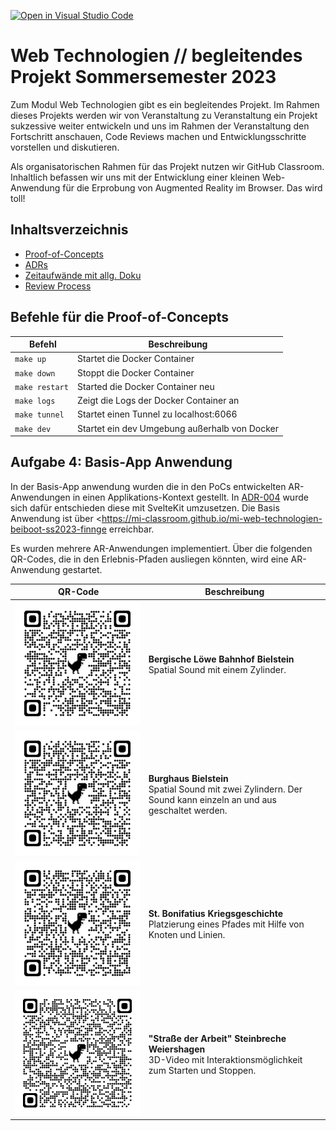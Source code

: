[![Open in Visual Studio Code](https://classroom.github.com/assets/open-in-vscode-718a45dd9cf7e7f842a935f5ebbe5719a5e09af4491e668f4dbf3b35d5cca122.svg)](https://classroom.github.com/online_ide?assignment_repo_id=10785596&assignment_repo_type=AssignmentRepo)

# Web Technologien // begleitendes Projekt Sommersemester 2023

Zum Modul Web Technologien gibt es ein begleitendes Projekt. Im Rahmen dieses Projekts werden wir von Veranstaltung zu Veranstaltung ein Projekt sukzessive weiter entwickeln und uns im Rahmen der Veranstaltung den Fortschritt anschauen, Code Reviews machen und Entwicklungsschritte vorstellen und diskutieren.

Als organisatorischen Rahmen für das Projekt nutzen wir GitHub Classroom. Inhaltlich befassen wir uns mit der Entwicklung einer kleinen Web-Anwendung für die Erprobung von Augmented Reality im Browser. Das wird toll!

## Inhaltsverzeichnis

- [Proof-of-Concepts](./proof-of-concepts/README.md)
- [ADRs](./docs/adrs/README.md)
- [Zeitaufwände mit allg. Doku](./docs/zeitaufwand.md)
- [Review Process](./docs/review-process.md)

## Befehle für die Proof-of-Concepts

| Befehl | Beschreibung |
| --- | --- |
| `make up` | Startet die Docker Container |
| `make down` | Stoppt die Docker Container |
| `make restart` | Started die Docker Container neu |
| `make logs` | Zeigt die Logs der Docker Container an |
| `make tunnel` | Startet einen Tunnel zu localhost:6066 |
| `make dev` | Startet ein dev Umgebung außerhalb von Docker |

## Aufgabe 4: Basis-App Anwendung

In der Basis-App anwendung wurden die in den PoCs entwickelten AR-Anwendungen in einen Applikations-Kontext gestellt. In [ADR-004](./docs/adrs/004-sveltekit.md) wurde sich dafür entschieden diese mit SvelteKit umzusetzen. Die Basis Anwendung ist über <<https://mi-classroom.github.io/mi-web-technologien-beiboot-ss2023-finnge> erreichbar.

Es wurden mehrere AR-Anwendungen implementiert. Über die folgenden QR-Codes, die in den Erlebnis-Pfaden ausliegen könnten, wird eine AR-Anwendung gestartet.

| QR-Code | Beschreibung |
| --- | --- |
| ![QR-Code](./docs/qr-codes/bergischer-loewe-bahnhof-bielstein.png) | **Bergische Löwe Bahnhof Bielstein** <br> Spatial Sound mit einem Zylinder. |
| ![QR-Code](./docs/qr-codes/burghaus-bielstein.png) | **Burghaus Bielstein** <br> Spatial Sound mit zwei Zylindern. Der Sound kann einzeln an und aus geschaltet werden. |
| ![QR-Code](./docs/qr-codes/st-bonifatius-kriegsgeschichte.png) | **St. Bonifatius Kriegsgeschichte** <br> Platzierung eines Pfades mit Hilfe von Knoten und Linien. |
| ![QR-Code](./docs/qr-codes/strasse-der-arbeit-steinbreche-weiershagen.png) | **"Straße der Arbeit" Steinbreche Weiershagen** <br> 3D-Video mit Interaktionsmöglichkeit zum Starten und Stoppen. |
